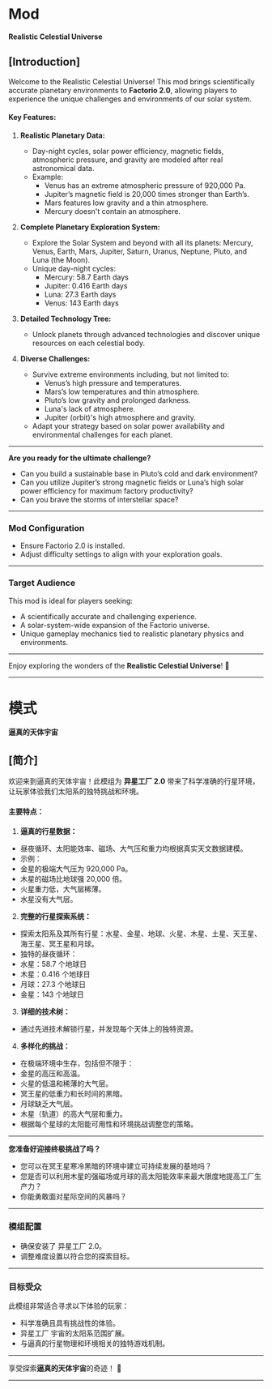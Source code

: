 # **Mod**
**Realistic Celestial Universe**


## **[Introduction]**
Welcome to the Realistic Celestial Universe! This mod brings scientifically accurate planetary environments to **Factorio 2.0**, allowing players to experience the unique challenges and environments of our solar system.

#### **Key Features:**

1. **Realistic Planetary Data:**
    - Day-night cycles, solar power efficiency, magnetic fields, atmospheric pressure, and gravity are modeled after real astronomical data.
    - Example:
        - Venus has an extreme atmospheric pressure of 920,000 Pa.
        - Jupiter’s magnetic field is 20,000 times stronger than Earth’s.
        - Mars features low gravity and a thin atmosphere.
        - Mercury doesn't contain an atmosphere.

2. **Complete Planetary Exploration System:**
    - Explore the Solar System and beyond with all its planets: Mercury, Venus, Earth, Mars, Jupiter, Saturn, Uranus, Neptune, Pluto, and Luna (the Moon).
    - Unique day-night cycles:
        - Mercury: 58.7 Earth days
        - Jupiter: 0.416 Earth days
        - Luna: 27.3 Earth days
        - Venus: 143 Earth days

3. **Detailed Technology Tree:**
    - Unlock planets through advanced technologies and discover unique resources on each celestial body.

4. **Diverse Challenges:**
    - Survive extreme environments including, but not limited to:
        - Venus’s high pressure and temperatures.
        - Mars’s low temperatures and thin atmosphere.
        - Pluto’s low gravity and prolonged darkness.
        - Luna's lack of atmosphere.
        - Jupiter (orbit)'s high atmosphere and gravity.
    - Adapt your strategy based on solar power availability and environmental challenges for each planet.

---

**Are you ready for the ultimate challenge?**
- Can you build a sustainable base in Pluto’s cold and dark environment?
- Can you utilize Jupiter’s strong magnetic fields or Luna’s high solar power efficiency for maximum factory productivity?
- Can you brave the storms of interstellar space?

---

### **Mod Configuration**
- Ensure Factorio 2.0 is installed.
- Adjust difficulty settings to align with your exploration goals.

---

### **Target Audience**
This mod is ideal for players seeking:
- A scientifically accurate and challenging experience.
- A solar-system-wide expansion of the Factorio universe.
- Unique gameplay mechanics tied to realistic planetary physics and environments.

--- 

Enjoy exploring the wonders of the **Realistic Celestial Universe**! 🌌


---


# **模式**
**逼真的天体宇宙**

## **[简介]**

欢迎来到逼真的天体宇宙！此模组为 **异星工厂 2.0** 带来了科学准确的行星环境，让玩家体验我们太阳系的独特挑战和环境。

#### **主要特点：**

1. **逼真的行星数据：**
- 昼夜循环、太阳能效率、磁场、大气压和重力均根据真实天文数据建模。
- 示例：
- 金星的极端大气压为 920,000 Pa。
- 木星的磁场比地球强 20,000 倍。
- 火星重力低，大气层稀薄。
- 水星没有大气层。

2. **完整的行星探索系统：**
- 探索太阳系及其所有​​行星：水星、金星、地球、火星、木星、土星、天王星、海王星、冥王星和月球。
- 独特的昼夜循环：
- 水星：58.7 个地球日
- 木星：0.416 个地球日
- 月球：27.3 个地球日
- 金星：143 个地球日

3. **详细的技术树：**
- 通过先进技术解锁行星，并发现每个天体上的独特资源。

4. **多样化的挑战：**
- 在极端环境中生存，包括但不限于：
- 金星的高压和高温。
- 火星的低温和稀薄的大气层。
- 冥王星的低重力和长时间的黑暗。
- 月球缺乏大气层。
- 木星（轨道）的高大气层和重力。
- 根据每个星球的太阳能可用性和环境挑战调整您的策略。
- ---

**您准备好迎接终极挑战了吗？**
- 您可以在冥王星寒冷黑暗的环境中建立可持续发展的基地吗？
- 您是否可以利用木星的强磁场或月球的高太阳能效率来最大限度地提高工厂生产力？
- 你能勇敢面对星际空间的风暴吗？
- ---

### **模组配置**
- 确保安装了 异星工厂 2.0。
- 调整难度设置以符合您的探索目标。
- ---

### **目标受众**
此模组非常适合寻求以下体验的玩家：
- 科学准确且具有挑战性的体验。
- 异星工厂 宇宙的太阳系范围扩展。
- 与逼真的行星物理和环境相关的独特游戏机制。
- ---

享受探索**逼真的天体宇宙**的奇迹！ 🌌

---
